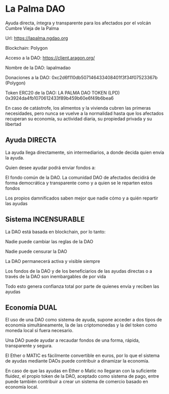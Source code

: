 # La Palma DAO
Ayuda directa, íntegra y transparente para los afectados por el volcán Cumbre Vieja de la Palma

Url: https://lapalma.ngdao.org

Blockchain: Polygon

Acceso a la DAO: https://client.aragon.org/

Nombre de la DAO: lapalmadao

Donaciones a la DAO: 0xc2d6f110db507146433408401f3f34f07523367b (Polygon)

Token ERC20 de la DAO:  LA PALMA DAO TOKEN (LPD) 0x3924da4fb1070612433f89b459b60e6f49b6bea6

En caso de catástrofe, los alimentos y la vivienda cubren las primeras necesidades, pero nunca se vuelve a la normalidad hasta que los afectados recuperan su economía, su actividad diaria, su propiedad privada y su libertad

## Ayuda DIRECTA
La ayuda llega directamente, sin intermediarios, a donde decida quien envía la ayuda.

Quien desee ayudar podrá enviar fondos a:

El fondo común de la DAO. La comunidad DAO de afectados decidirá de forma democrática y transparente como y a quien se le reparten estos fondos

Los propios damnificados saben mejor que nadie cómo y a quién repartir las ayudas

## Sistema INCENSURABLE
La DAO está basada en blockchain, por lo tanto:

Nadie puede cambiar las reglas de la DAO

Nadie puede censurar la DAO

La DAO permanecerá activa y visible siempre

Los fondos de la DAO y de los beneficiarios de las ayudas  directas o a través de la DAO son inembargables de por vida 

Todo esto genera confianza total por parte de quienes envía y reciben las ayudas

## Economía DUAL
El uso de una DAO como sistema de ayuda, supone acceder a dos tipos de economía simultáneamente, la de las criptomonedas y la del token como moneda local si fuera necesario.

Una DAO puede ayudar a recaudar fondos de una forma, rápida, transparente y segura.

El Ether o MATIC es fácilmente convertible en euros, por lo que el sistema de ayudas mediante DAOs puede contribuir a dinamizar la economía.

En caso de que las ayudas en Ether o Matic no llegaran con la suficiente fluidez, el propio token de la DAO, aceptado como sistema de pago, entre puede también contribuir a crear un sistema de comercio basado en economía local.

